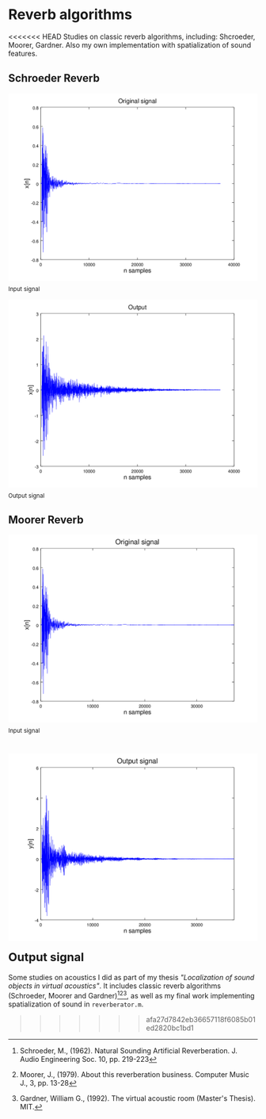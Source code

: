 # Reverb algorithms

<<<<<<< HEAD
Studies on classic reverb algorithms, including: Shcroeder, Moorer, Gardner. Also my own implementation with spatialization of sound features.


## Schroeder Reverb

![in](./img/sch1.png)
<sub>Input signal</sub>

![out](./img/sch2.png)
<sub>Output signal</sub>


## Moorer Reverb

![in](./img/moorerx.png)
<sub>Input signal</sub>

![out](./img/moorery.png)
<sub>Output signal</sub>
=======
Some studies on acoustics I did as part of my thesis _"Localization of sound objects in virtual acoustics"_.
It includes classic reverb algorithms (Schroeder, Moorer and Gardner)[^1][^2][^3], as well as my final work implementing spatialization of sound in `reverberator.m`. 



[^1]: Schroeder, M., (1962). Natural Sounding Artificial Reverberation. J. Audio Engineering Soc. 10, pp. 219-223
[^2]: Moorer, J., (1979). About this reverberation business. Computer Music J., 3, pp. 13-28
[^3]: Gardner, William G., (1992). The virtual acoustic room (Master's Thesis). MIT. 
>>>>>>> afa27d7842eb36657118f6085b01ed2820bc1bd1
